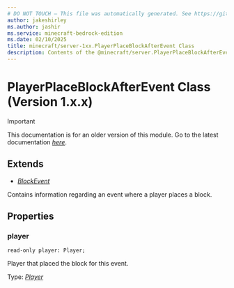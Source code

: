 ```yaml
---
# DO NOT TOUCH — This file was automatically generated. See https://github.com/mojang/minecraftapidocsgenerator to modify descriptions, examples, etc.
author: jakeshirley
ms.author: jashir
ms.service: minecraft-bedrock-edition
ms.date: 02/10/2025
title: minecraft/server-1xx.PlayerPlaceBlockAfterEvent Class
description: Contents of the @minecraft/server.PlayerPlaceBlockAfterEvent class (Version 1.x.x).
---
```

# PlayerPlaceBlockAfterEvent Class (Version 1.x.x)

> [!IMPORTANT]
> This documentation is for an older version of this module. Go to the latest documentation [*here*](../../../scriptapi/minecraft/server/PlayerPlaceBlockAfterEvent.md).

## Extends
- [*BlockEvent*](BlockEvent.md)

Contains information regarding an event where a player places a block.

## Properties

### **player**
`read-only player: Player;`

Player that placed the block for this event.

Type: [*Player*](Player.md)
